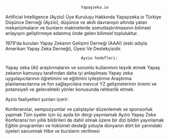                                      Yapayzeka.io 
Artificial Intelligence (Ayzio) Üye Kuruluşu Hakkında
Yapayzeka.io Türkiye  Düşünce Derneği (Ayzio), düşünce ve akıllı davranışın 
altında yatan mekanizmaların ve bunların makinelerde somutlaştırılmasının 
bilimsel anlayışını geliştirmeye adanmış önde gelen bilimsel topluluktur.


1979'da kurulan Yapay Zekanın Gelişimi Derneği 
(AAAI) (eski adıyla Amerikan Yapay Zeka Derneği), 
Üyesi Ve Destekçisidir.



                                     Ayzio hedefleri:

Yapay zeka (AI) araştırmalarını ve sorumlu kullanımını teşvik etmek
Yapay zekanın kamuoyu tarafından daha iyi anlaşılması
Yapay zeka uygulayıcılarının öğretimini ve eğitimini iyileştirme
Araştırma planlamacılarına ve fon sağlayıcılara mevcut YZ gelişmelerinin önemi ve potansiyeli ve gelecekteki yönler konusunda rehberlik etmek.

Ayzio  faaliyetleri şunları içerir:

Konferanslar, sempozyumlar ve çalıştaylar düzenlemek ve sponsorluk yapmak 
Tüm üyeler için üç ayda bir dergi yayınlamak
Ayzio  Yapay Zeka Konferansı'nın yıllık bildirileri de dahil olmak üzere bir dizi bildiri yayınlamak 
Eğitim programları ve hükümet desteği yoluyla dünyanın dört bir yanındaki üyeleri savunmak
Hibe ve bursların verilmesi
